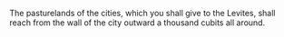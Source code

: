 The pasturelands of the cities, which you shall give to the Levites, shall reach from the wall of the city outward a thousand cubits all around.
